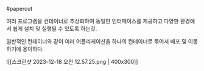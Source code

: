 #papercut 

여러 프로그램을 컨테이너로 추상화하여 동일한 인터페이스를 제공하고 다양한 환경에서 쉽게 설치 및 실행될 수 있도록 하는것.

일반적인 컨테이너와 같이 여러 어플리케이션을 하나의 컨테이너로 묶어서 배포 및 이동하기에 용이하다.

![[스크린샷 2023-12-18 오전 12.57.25.png | 400x300]]
